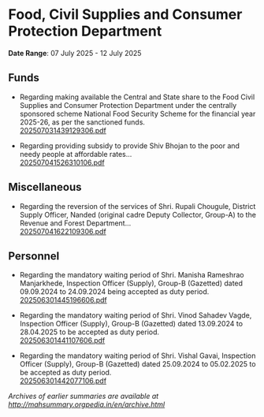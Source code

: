 # Food, Civil Supplies and Consumer Protection Department

**Date Range**: 07 July 2025 - 12 July 2025


## Funds
- Regarding making available the Central and State share to the Food Civil Supplies and Consumer Protection Department under the centrally sponsored scheme National Food Security Scheme for the financial year 2025-26, as per the sanctioned funds.\
  [202507031439129306.pdf](https://gr.maharashtra.gov.in/Site/Upload/Government%20Resolutions/English/202507031439129306.pdf)

- Regarding providing subsidy to provide Shiv Bhojan to the poor and needy people at affordable rates...\
  [202507041526310106.pdf](https://gr.maharashtra.gov.in/Site/Upload/Government%20Resolutions/English/202507041526310106.pdf)

## Miscellaneous
- Regarding the reversion of the services of Shri. Rupali Chougule, District Supply Officer, Nanded (original cadre Deputy Collector, Group-A) to the Revenue and Forest Department...\
  [202507041622109306.pdf](https://gr.maharashtra.gov.in/Site/Upload/Government%20Resolutions/English/202507041622109306.pdf)

## Personnel
- Regarding the mandatory waiting period of Shri. Manisha Rameshrao Manjarkhede, Inspection Officer (Supply), Group-B (Gazetted) dated 09.09.2024 to 24.09.2024 being accepted as duty period.\
  [202506301445196606.pdf](https://gr.maharashtra.gov.in/Site/Upload/Government%20Resolutions/English/202506301445196606.pdf)

- Regarding the mandatory waiting period of Shri. Vinod Sahadev Vagde, Inspection Officer (Supply), Group-B (Gazetted) dated 13.09.2024 to 28.04.2025 to be accepted as duty period.\
  [202506301441107606.pdf](https://gr.maharashtra.gov.in/Site/Upload/Government%20Resolutions/English/202506301441107606.pdf)

- Regarding the mandatory waiting period of Shri. Vishal Gavai, Inspection Officer (Supply), Group-B (Gazetted) dated 25.09.2024 to 05.02.2025 to be accepted as duty period.\
  [202506301442077106.pdf](https://gr.maharashtra.gov.in/Site/Upload/Government%20Resolutions/English/202506301442077106.pdf)


*Archives of earlier summaries are available at http://mahsummary.orgpedia.in/en/archive.html*